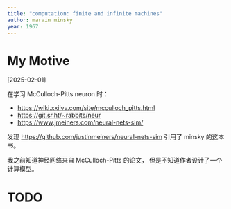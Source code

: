```yaml
---
title: "computation: finite and infinite machines"
author: marvin minsky
year: 1967
---
```


# My Motive

[2025-02-01]

在学习 McCulloch-Pitts neuron 时：
- https://wiki.xxiivv.com/site/mcculloch_pitts.html
- https://git.sr.ht/~rabbits/neur
- https://www.jmeiners.com/neural-nets-sim/

发现 https://github.com/justinmeiners/neural-nets-sim
引用了 minsky 的这本书。

我之前知道神经网络来自 McCulloch-Pitts 的论文，
但是不知道作者设计了一个计算模型。

# TODO
